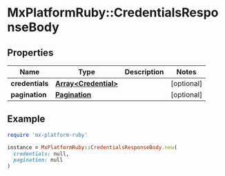 # MxPlatformRuby::CredentialsResponseBody

## Properties

| Name | Type | Description | Notes |
| ---- | ---- | ----------- | ----- |
| **credentials** | [**Array&lt;Credential&gt;**](Credential.md) |  | [optional] |
| **pagination** | [**Pagination**](Pagination.md) |  | [optional] |

## Example

```ruby
require 'mx-platform-ruby'

instance = MxPlatformRuby::CredentialsResponseBody.new(
  credentials: null,
  pagination: null
)
```

